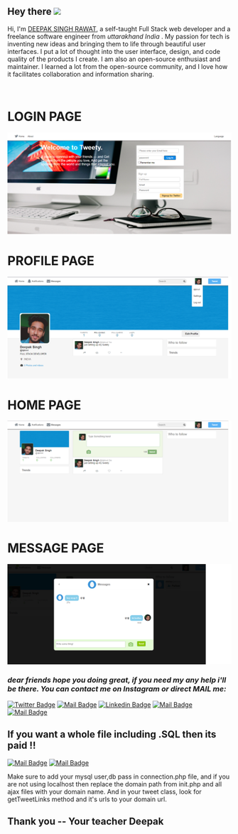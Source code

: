 
## **Hey there <img src="https://media.giphy.com/media/hvRJCLFzcasrR4ia7z/giphy.gif" width="30px">**
Hi, I'm [DEEPAK SINGH RAWAT](https://deepakrawat.vercel.app/), a self-taught Full Stack web developer and a freelance software engineer from _uttarakhand India_ . My passion for tech is inventing new ideas and bringing them to life through beautiful user interfaces. I put a lot of thought into the user interface, design, and code quality of the products I create.
I am also an open-source enthusiast and maintainer. I learned a lot from the open-source community, and I love how it facilitates collaboration and information sharing.

<br> 

# LOGIN PAGE
![](demo/login.png)
# PROFILE PAGE
![](demo/profile.png)
# HOME PAGE
![](demo/home.png)
# MESSAGE PAGE
![](demo/msg.png)


### _dear friends hope you doing great, if you need my any help i'll be there. You can contact me on Instagram or direct MAIL me:_

[![Twitter Badge](https://img.shields.io/badge/-@Deepak_Rawat_-1ca0f1?style=flat&labelColor=1ca0f1&logo=twitter&logoColor=white&link=https://twitter.com/Ipenywis)](https://twitter.com/Deepak_Rawat_) 
[![Mail Badge](https://img.shields.io/badge/-Deepak_Rawat-e74c3c?style=flat&labelColor=e74c3c&logo=youtube&logoColor=white)](https://www.youtube.com/channel/UC3qaBznqWP7F6sYOkN5OEGg) 
[![Linkedin Badge](https://img.shields.io/badge/-Deepak_Rawat-0e76a8?style=flat&labelColor=0e76a8&logo=linkedin&logoColor=white)](https://www.linkedin.com/in/deepak-singh-779614185) 
[![Mail Badge](https://img.shields.io/badge/-@Deepak_Rawat-e84393?style=flat&labelColor=e84393&logo=instagram&logoColor=white)](https://www.instagram.com/dpk__rwt_/) 
[![Mail Badge](https://img.shields.io/badge/-Deepak_Rawat-c0392b?style=flat&labelColor=c0392b&logo=gmail&logoColor=white)](mailto:dpkrwt00@gmail.com)

## If you want a whole file including .SQL then its paid !!

[![Mail Badge](https://img.shields.io/badge/-Deepak_Rawat-c0392b?style=flat&labelColor=c0392b&logo=gmail&logoColor=white)](mailto:dpkrwt00@gmail.com) [![Mail Badge](https://img.shields.io/badge/-@Deepak_Rawat-e84393?style=flat&labelColor=e84393&logo=instagram&logoColor=white)](https://www.instagram.com/dpk__rwt_/) 

Make sure to add your mysql user,db pass in connection.php file, and if you are not using localhost then replace the domain path from init.php and all ajax files with your domain name. And in your tweet class, look for getTweetLinks method and it's urls to your domain url.

## __Thank you -- Your teacher Deepak__

